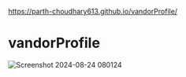 https://parth-choudhary613.github.io/vandorProfile/
# vandorProfile

![Screenshot 2024-08-24 080124](https://github.com/user-attachments/assets/8e0f72bc-7c36-48db-85ad-a18b4f5851ff)
